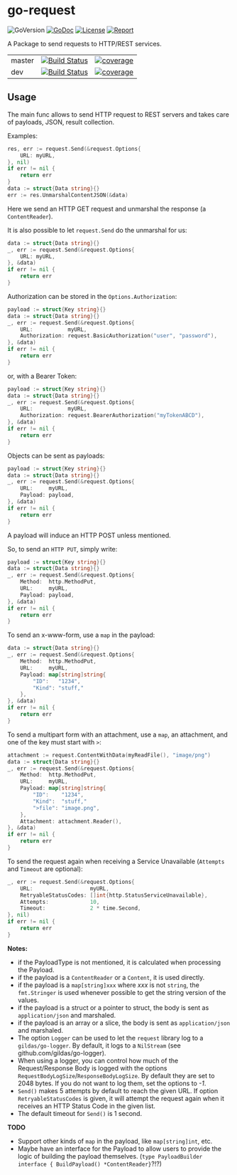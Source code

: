 # go-request

![GoVersion](https://img.shields.io/github/go-mod/go-version/gildas/go-request)
[![GoDoc](https://img.shields.io/badge/go.dev-reference-007d9c?logo=go&logoColor=white&style=flat-square)](https://pkg.go.dev/github.com/gildas/go-request) 
[![License](https://img.shields.io/github/license/gildas/go-request)](https://github.com/gildas/go-request/blob/master/LICENSE) 
[![Report](https://goreportcard.com/badge/github.com/gildas/go-request)](https://goreportcard.com/report/github.com/gildas/go-request)  

A Package to send requests to HTTP/REST services.

|  |   |   |
---|---|---|
master | [![Build Status](https://github.com/gildas/go-request/actions/workflows/go.yml/badge.svg?branch=master)](https://github.com/gildas/go-request/actions) | [![coverage](https://codecov.io/gh/gildas/go-request/branch/master/graph/badge.svg)](https://codecov.io/gh/gildas/go-request)  
dev | [![Build Status](https://github.com/gildas/go-request/actions/workflows/go.yml/badge.svg?branch=dev)](https://github.com/gildas/go-request/actions) | [![coverage](https://codecov.io/gh/gildas/go-request/branch/dev/graph/badge.svg)](https://codecov.io/gh/gildas/go-request)  

## Usage

The main func allows to send HTTP request to REST servers and takes care of payloads, JSON, result collection.

Examples:

```go
res, err := request.Send(&request.Options{
    URL: myURL,
}, nil)
if err != nil {
    return err
}
data := struct{Data string}{}
err := res.UnmarshalContentJSON(&data)
```
Here we send an HTTP GET request and unmarshal the response (a `ContentReader`).

It is also possible to let `request.Send` do the unmarshal for us:

```go
data := struct{Data string}{}
_, err := request.Send(&request.Options{
    URL: myURL,
}, &data)
if err != nil {
    return err
}
```

Authorization can be stored in the `Options.Authorization`:

```go
payload := struct{Key string}{}
data := struct{Data string}{}
_, err := request.Send(&request.Options{
    URL:           myURL,
    Authorization: request.BasicAuthorization("user", "password"),
}, &data)
if err != nil {
    return err
}
```

or, with a Bearer Token:  

```go
payload := struct{Key string}{}
data := struct{Data string}{}
_, err := request.Send(&request.Options{
    URL:           myURL,
    Authorization: request.BearerAuthorization("myTokenABCD"),
}, &data)
if err != nil {
    return err
}
```

Objects can be sent as payloads:

```go
payload := struct{Key string}{}
data := struct{Data string}{}
_, err := request.Send(&request.Options{
    URL:     myURL,
    Payload: payload,
}, &data)
if err != nil {
    return err
}
```

A payload will induce an HTTP POST unless mentioned.

So, to send an `HTTP PUT`, simply write:

```go
payload := struct{Key string}{}
data := struct{Data string}{}
_, err := request.Send(&request.Options{
    Method:  http.MethodPut,
    URL:     myURL,
    Payload: payload,
}, &data)
if err != nil {
    return err
}
```

To send an x-www-form, use a `map` in the payload:  

```go
data := struct{Data string}{}
_, err := request.Send(&request.Options{
    Method:  http.MethodPut,
    URL:     myURL,
    Payload: map[string]string{
        "ID":   "1234",
        "Kind": "stuff,"
    },
}, &data)
if err != nil {
    return err
}
```

To send a multipart form with an attachment, use a `map`, an attachment, and one of the key must start with `>`:  

```go
attachment := request.ContentWithData(myReadFile(), "image/png")
data := struct{Data string}{}
_, err := request.Send(&request.Options{
    Method:  http.MethodPut,
    URL:     myURL,
    Payload: map[string]string{
        "ID":    "1234",
        "Kind":  "stuff,"
        ">file": "image.png",
    },
    Attachment: attachment.Reader(),
}, &data)
if err != nil {
    return err
}
```
To send the request again when receiving a Service Unavailable (`Attempts` and `Timeout` are optional):  
```go
_, err := request.Send(&request.Options{
    URL:                  myURL,
    RetryableStatusCodes: []int{http.StatusServiceUnavailable},
    Attempts:             10,
    Timeout:              2 * time.Second,
}, nil)
if err != nil {
    return err
}
```

**Notes:**  
- if the PayloadType is not mentioned, it is calculated when processing the Payload.
- if the payload is a `ContentReader` or a `Content`, it is used directly.
- if the payload is a `map[string]xxx` where *xxx* is not `string`, the `fmt.Stringer` is used whenever possible to get the string version of the values.
- if the payload is a struct or a pointer to struct, the body is sent as `application/json` and marshaled.
- if the payload is an array or a slice, the body is sent as `application/json` and marshaled.
- The option `Logger` can be used to let the `request` library log to a `gildas/go-logger`. By default, it logs to a `NilStream` (see github.com/gildas/go-logger).
- When using a logger, you can control how much of the Request/Response Body is logged with the options `RequestBodyLogSize`/`ResponseBodyLogSize`. By default they are set to 2048 bytes. If you do not want to log them, set the options to *-1*.
- `Send()` makes 5 attempts by default to reach the given URL. If option `RetryableStatusCodes` is given, it will attempt the request again when it receives an HTTP Status Code in the given list.
- The default timeout for `Send()` is 1 second.

**TODO**  
- Support other kinds of `map` in the payload, like `map[string]int`, etc.
- Maybe have an interface for the Payload to allow users to provide the logic of building the payload themselves. (`type PayloadBuilder interface { BuildPayload() *ContentReader}`?!?)